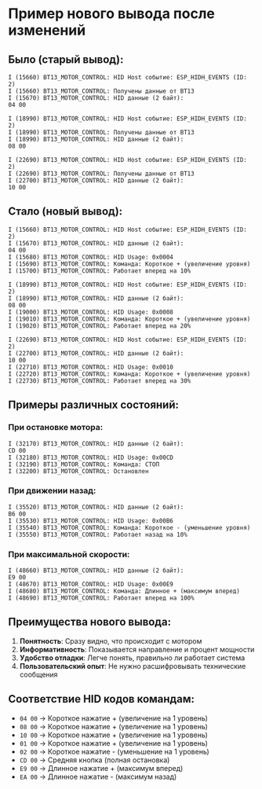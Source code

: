# Пример нового вывода после изменений

## Было (старый вывод):

```
I (15660) BT13_MOTOR_CONTROL: HID Host событие: ESP_HIDH_EVENTS (ID: 2)
I (15660) BT13_MOTOR_CONTROL: Получены данные от BT13
I (15670) BT13_MOTOR_CONTROL: HID данные (2 байт):
04 00 

I (18990) BT13_MOTOR_CONTROL: HID Host событие: ESP_HIDH_EVENTS (ID: 2)
I (18990) BT13_MOTOR_CONTROL: Получены данные от BT13
I (18990) BT13_MOTOR_CONTROL: HID данные (2 байт):
08 00 

I (22690) BT13_MOTOR_CONTROL: HID Host событие: ESP_HIDH_EVENTS (ID: 2)
I (22690) BT13_MOTOR_CONTROL: Получены данные от BT13
I (22700) BT13_MOTOR_CONTROL: HID данные (2 байт):
10 00 
```

## Стало (новый вывод):

```
I (15660) BT13_MOTOR_CONTROL: HID Host событие: ESP_HIDH_EVENTS (ID: 2)
I (15670) BT13_MOTOR_CONTROL: HID данные (2 байт):
04 00 
I (15680) BT13_MOTOR_CONTROL: HID Usage: 0x0004
I (15690) BT13_MOTOR_CONTROL: Команда: Короткое + (увеличение уровня)
I (15700) BT13_MOTOR_CONTROL: Работает вперед на 10%

I (18990) BT13_MOTOR_CONTROL: HID Host событие: ESP_HIDH_EVENTS (ID: 2)
I (18990) BT13_MOTOR_CONTROL: HID данные (2 байт):
08 00 
I (19000) BT13_MOTOR_CONTROL: HID Usage: 0x0008
I (19010) BT13_MOTOR_CONTROL: Команда: Короткое + (увеличение уровня)
I (19020) BT13_MOTOR_CONTROL: Работает вперед на 20%

I (22690) BT13_MOTOR_CONTROL: HID Host событие: ESP_HIDH_EVENTS (ID: 2)
I (22700) BT13_MOTOR_CONTROL: HID данные (2 байт):
10 00 
I (22710) BT13_MOTOR_CONTROL: HID Usage: 0x0010
I (22720) BT13_MOTOR_CONTROL: Команда: Короткое + (увеличение уровня)
I (22730) BT13_MOTOR_CONTROL: Работает вперед на 30%
```

## Примеры различных состояний:

### При остановке мотора:
```
I (32170) BT13_MOTOR_CONTROL: HID данные (2 байт):
CD 00 
I (32180) BT13_MOTOR_CONTROL: HID Usage: 0x00CD
I (32190) BT13_MOTOR_CONTROL: Команда: СТОП
I (32200) BT13_MOTOR_CONTROL: Остановлен
```

### При движении назад:
```
I (35520) BT13_MOTOR_CONTROL: HID данные (2 байт):
B6 00 
I (35530) BT13_MOTOR_CONTROL: HID Usage: 0x00B6
I (35540) BT13_MOTOR_CONTROL: Команда: Короткое - (уменьшение уровня)
I (35550) BT13_MOTOR_CONTROL: Работает назад на 10%
```

### При максимальной скорости:
```
I (48660) BT13_MOTOR_CONTROL: HID данные (2 байт):
E9 00 
I (48670) BT13_MOTOR_CONTROL: HID Usage: 0x00E9
I (48680) BT13_MOTOR_CONTROL: Команда: Длинное + (максимум вперед)
I (48690) BT13_MOTOR_CONTROL: Работает вперед на 100%
```

## Преимущества нового вывода:

1. **Понятность**: Сразу видно, что происходит с мотором
2. **Информативность**: Показывается направление и процент мощности
3. **Удобство отладки**: Легче понять, правильно ли работает система
4. **Пользовательский опыт**: Не нужно расшифровывать технические сообщения

## Соответствие HID кодов командам:

- `04 00` → Короткое нажатие + (увеличение на 1 уровень)
- `08 00` → Короткое нажатие + (увеличение на 1 уровень) 
- `10 00` → Короткое нажатие + (увеличение на 1 уровень)
- `01 00` → Короткое нажатие + (увеличение на 1 уровень)
- `02 00` → Короткое нажатие - (уменьшение на 1 уровень)
- `CD 00` → Средняя кнопка (полная остановка)
- `E9 00` → Длинное нажатие + (максимум вперед)
- `EA 00` → Длинное нажатие - (максимум назад)